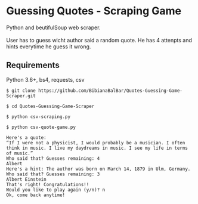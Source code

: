 # Guessing Quotes - Scraping Game

Python and beutifulSoup web scraper. \
\
User has to guess wicht author said a random quote. He has 4 attenpts and hints everytime he guess it wrong.




## Requirements

Python 3.6+, bs4, requests, csv  


```
$ git clone https://github.com/BibianaBalBar/Quotes-Guessing-Game-Scraper.git

$ cd Quotes-Guessing-Game-Scraper

$ python csv-scraping.py

$ python csv-quote-game.py

Here's a quote:
“If I were not a physicist, I would probably be a musician. I often think in music. I live my daydreams in music. I see my life in terms of music.”
Who said that? Guesses remaining: 4
Albert
Here's a hint: The author was born on March 14, 1879 in Ulm, Germany.
Who said that? Guesses remaining: 3
Albert Einstein
That's right! Congratulations!!
Would you like to play again (y/n)? n
Ok, come back anytime!
```

